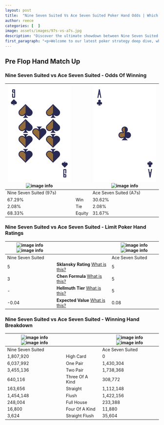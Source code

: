 ```yaml
---
layout: post
title:  "Nine Seven Suited Vs Ace Seven Suited Poker Hand Odds | Which Is The Better Hand In Poker? A Complete Guide"
author: reece
categories: [  ]
image: assets/images/97s-vs-a7s.jpg
description: "Discover the ultimate showdown between Nine Seven Suited and Ace Seven Suited in poker! Uncover the odds, strategies, and scenarios where one hand triumphs over the other. Get ready to up your poker game with this thrilling analysis."
first_paragraph: "<p>Welcome to our latest poker strategy deep dive, where we're pitting two distinct hands against each other in a high-stakes showdown: Nine Seven Suited vs Ace Seven Suited.</p><p>In the dynamic world of poker, every decision counts, and knowing which hand holds the upper hand is key to your success at the table.</p><p>In this article, we'll dissect these two hands, explore the scenarios where one dominates the other, and equip you with the knowledge to make strategic choices that can tip the odds in your favor.</p><p>Get ready to unravel the intriguing dynamics of these poker hands and elevate your game to new heights.</p>"
---
```




[comment]: # (sp0)

## Pre Flop Hand Match Up

<div class="table hand-ratings" markdown="1"> 



### Nine Seven Suited vs Ace Seven Suited - Odds Of Winning


    
| ![image info](assets/images/hand1/9.png) ![image info](assets/images/hand1/7s.png) |  | ![image info](assets/images/hand2/a.png) ![image info](assets/images/hand2/7s.png) |
| -------- | -------- | -------- |
| Nine Seven Suited (97s) |  | Ace Seven Suited (A7s) |
| 67.29% | Win | 30.62% |
| 2.08% | Tie | 2.08% |
| 68.33% | Equity | 31.67% |




[comment]: # (sp1)



### Nine Seven Suited vs Ace Seven Suited - Limit Poker Hand Ratings


    
| ![image info](https://www.riverpairs.com/assets/images/hand1/9.png) ![image info](https://www.riverpairs.com/assets/images/hand1/7s.png) |  | ![image info](https://www.riverpairs.com/assets/images/hand2/a.png) ![image info](https://www.riverpairs.com/assets/images/hand2/7s.png) |
| -------- | -------- | -------- |
| Nine Seven Suited |  | Ace Seven Suited |
| 5 | **Sklansky Rating** [What is this?](/sklansky-rating-explained) | 5 |
| 3 | **Chen Formula** [What is this?](/chen-formula-explained) | 5 |
| - | **Hellmuth Tier** [What is this?](/Hellmuth-tier-explained) | 5 |
| -0.04 | **Expected Value** [What is this?](/expected-value-explained) | 0.08 |




[comment]: # (sp2)



### Nine Seven Suited vs Ace Seven Suited - Winning Hand Breakdown


    
| ![image info](https://www.riverpairs.com/assets/images/hand1/9.png) ![image info](https://www.riverpairs.com/assets/images/hand1/7s.png) |  | ![image info](https://www.riverpairs.com/assets/images/hand2/a.png) ![image info](https://www.riverpairs.com/assets/images/hand2/7s.png) |
| -------- | -------- | -------- |
| Nine Seven Suited |  | Ace Seven Suited |
| 1,807,920 | High Card | 0 |
| 6,037,992 | One Pair | 1,430,304 |
| 3,455,136 | Two Pair | 1,738,368 |
| 640,116 | Three Of A Kind | 308,772 |
| 163,656 | Straight | 1,112,148 |
| 1,454,148 | Flush | 1,422,156 |
| 248,004 | Full House | 233,388 |
| 16,800 | Four Of A Kind | 11,880 |
| 3,624 | Straight Flush | 35,604 |




[comment]: # (sp3)



</div>

[comment]: # (sp4)



[comment]: # (sp5)

